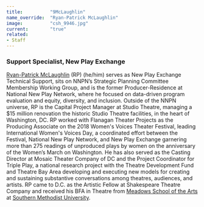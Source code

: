 ```yaml
---
title:          "9McLaughlin"
name_override:  "Ryan-Patrick McLaughlin"
image:          "csh_9946.jpg"
current:        "true"
related:
- Staff
---
```


### Support Specialist, New Play Exchange 

[Ryan-Patrick McLaughlin](https://newplayexchange.org/users/669/ryan-patrick-mclaughlin) (RP) (he/him) serves as New Play Exchange Technical Support, sits on NNPN’s Strategic Planning Committee Membership Working Group, and is the former Producer-Residence at National New Play Network, where he focused on data-driven program evaluation and equity, diversity, and inclusion. Outside of the NNPN universe, RP is the Capital Project Manager at Studio Theatre, managing a $15 million renovation the historic Studio Theatre facilities, in the heart of Washington, DC. RP worked with Flanagan Theater Projects as the Producing Associate on the 2018 Women's Voices Theater Festival, leading International Women's Voices Day, a coordinated effort between the Festival, National New Play Network, and New Play Exchange garnering more than 275 readings of unproduced plays by women on the anniversary of the Women’s March on Washington. He has also served as the Casting Director at Mosaic Theater Company of DC and the Project Coordinator for Triple Play, a national research project with the Theatre Development Fund and Theatre Bay Area developing and executing new models for creating and sustaining substantive conversations among theatres, audiences, and artists. RP came to D.C. as the Artistic Fellow at Shakespeare Theatre Company and received his BFA in Theatre from [Meadows School of the Arts](http://smu.edu/meadows) at [Southern Methodist University](http://smu.edu/).
